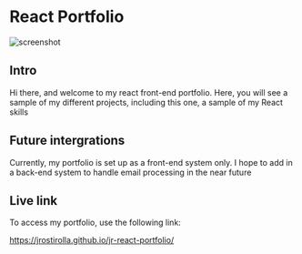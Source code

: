 # React Portfolio

![screenshot](https://github.com/jrostirolla/jr-react-portfolio/blob/main/screenshot.jpg?raw=true)

## Intro
Hi there, and welcome to my react front-end portfolio. Here, you will see a sample of my different projects, including this one, a sample of my React skills

## Future intergrations
Currently, my portfolio is set up as a front-end system only. I hope to add in a back-end system to handle email processing in the near future

## Live link
To access my portfolio, use the following link:

https://jrostirolla.github.io/jr-react-portfolio/
